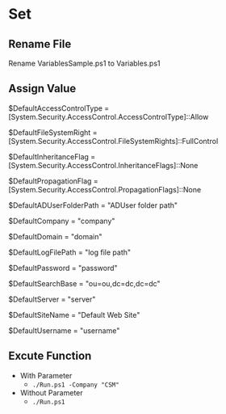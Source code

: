 # Set
## Rename File
Rename VariablesSample.ps1 to Variables.ps1

## Assign Value
$DefaultAccessControlType = [System.Security.AccessControl.AccessControlType]::Allow

$DefaultFileSystemRight = [System.Security.AccessControl.FileSystemRights]::FullControl

$DefaultInheritanceFlag = [System.Security.AccessControl.InheritanceFlags]::None

$DefaultPropagationFlag = [System.Security.AccessControl.PropagationFlags]::None

$DefaultADUserFolderPath = "ADUser folder path"

$DefaultCompany = "company"

$DefaultDomain = "domain"

$DefaultLogFilePath = "log file path"

$DefaultPassword = "password"

$DefaultSearchBase = "ou=ou,dc=dc,dc=dc"

$DefaultServer = "server"

$DefaultSiteName = "Default Web Site"

$DefaultUsername = "username"

## Excute Function
- With Parameter
	- `./Run.ps1 -Company "CSM"`
- Without Parameter
	- `./Run.ps1`
